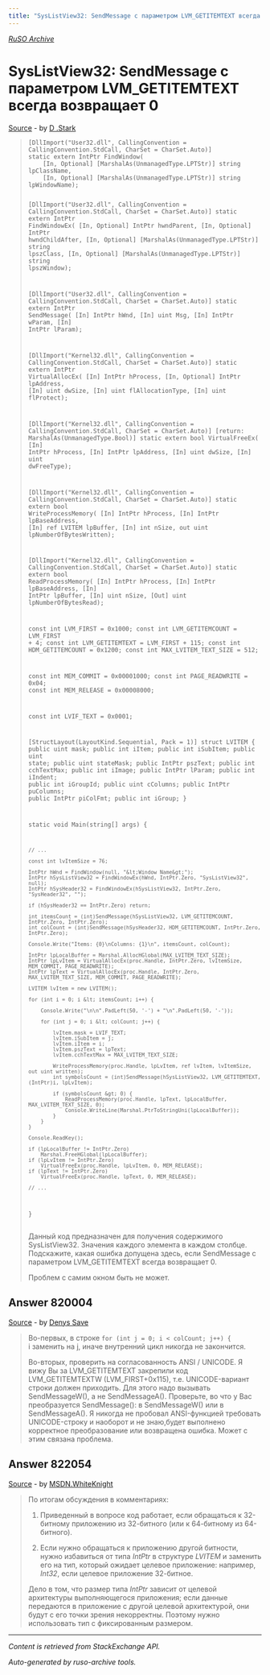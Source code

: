 ```yaml
---
title: "SysListView32: SendMessage с параметром LVM_GETITEMTEXT всегда возвращает 0"
---
```

<p><i><a href="https://github.com/MSDN-WhiteKnight/ruso-archive/">RuSO Archive</a></i></p>
<h1>SysListView32: SendMessage с параметром LVM_GETITEMTEXT всегда возвращает 0</h1>
<p><a href="https://ru.stackoverflow.com/questions/818605/syslistview32-sendmessage-%d1%81-%d0%bf%d0%b0%d1%80%d0%b0%d0%bc%d0%b5%d1%82%d1%80%d0%be%d0%bc-lvm-getitemtext-%d0%b2%d1%81%d0%b5%d0%b3%d0%b4%d0%b0-%d0%b2%d0%be%d0%b7%d0%b2%d1%80%d0%b0%d1%89%d0%b0%d0%b5%d1%82-0">Source</a> - by <a href="https://ru.stackoverflow.com/users/238013/d-stark">D .Stark</a></p>
<blockquote>
<pre><code>[DllImport("User32.dll", CallingConvention = CallingConvention.StdCall, CharSet = CharSet.Auto)]
static extern IntPtr FindWindow(
    [In, Optional] [MarshalAs(UnmanagedType.LPTStr)] string lpClassName,
    [In, Optional] [MarshalAs(UnmanagedType.LPTStr)] string lpWindowName);

[DllImport("User32.dll", CallingConvention = CallingConvention.StdCall, CharSet = CharSet.Auto)]
static extern IntPtr FindWindowEx(
    [In, Optional] IntPtr hwndParent,
    [In, Optional] IntPtr hwndChildAfter,
    [In, Optional] [MarshalAs(UnmanagedType.LPTStr)] string lpszClass,
    [In, Optional] [MarshalAs(UnmanagedType.LPTStr)] string lpszWindow);

[DllImport("User32.dll", CallingConvention = CallingConvention.StdCall, CharSet = CharSet.Auto)]
static extern IntPtr SendMessage(
    [In] IntPtr hWnd,
    [In] uint Msg,
    [In] IntPtr wParam,
    [In] IntPtr lParam);

[DllImport("Kernel32.dll", CallingConvention = CallingConvention.StdCall, CharSet = CharSet.Auto)]
static extern IntPtr VirtualAllocEx(
    [In] IntPtr hProcess,
    [In, Optional] IntPtr lpAddress,
    [In] uint dwSize,
    [In] uint flAllocationType,
    [In] uint flProtect);

[DllImport("Kernel32.dll", CallingConvention = CallingConvention.StdCall, CharSet = CharSet.Auto)]
[return: MarshalAs(UnmanagedType.Bool)]
static extern bool VirtualFreeEx(
    [In] IntPtr hProcess,
    [In] IntPtr lpAddress,
    [In] uint dwSize,
    [In] uint dwFreeType);

[DllImport("Kernel32.dll", CallingConvention = CallingConvention.StdCall, CharSet = CharSet.Auto)]
static extern bool WriteProcessMemory(
    [In] IntPtr hProcess,
    [In] IntPtr lpBaseAddress,
    [In] ref LVITEM lpBuffer,
    [In] int nSize,
    out uint lpNumberOfBytesWritten);

[DllImport("Kernel32.dll", CallingConvention = CallingConvention.StdCall, CharSet = CharSet.Auto)]
static extern bool ReadProcessMemory(
    [In] IntPtr hProcess,
    [In] IntPtr lpBaseAddress,
    [In] IntPtr lpBuffer,
    [In] uint nSize,
    [Out] uint lpNumberOfBytesRead);

const int LVM_FIRST = 0x1000;
const int LVM_GETITEMCOUNT = LVM_FIRST + 4;
const int LVM_GETITEMTEXT = LVM_FIRST + 115;
const int HDM_GETITEMCOUNT = 0x1200;
const int MAX_LVITEM_TEXT_SIZE = 512;

const int MEM_COMMIT = 0x00001000;
const int PAGE_READWRITE = 0x04;
const int MEM_RELEASE = 0x00008000;

const int LVIF_TEXT = 0x0001;

[StructLayout(LayoutKind.Sequential, Pack = 1)]
struct LVITEM {
    public uint mask;
    public int iItem;
    public int iSubItem;
    public uint state;
    public uint stateMask;
    public IntPtr pszText;
    public int cchTextMax;
    public int iImage;
    public IntPtr lParam;
    public int iIndent;
    public int iGroupId;
    public uint cColumns;
    public IntPtr puColumns;
    public IntPtr piColFmt;
    public int iGroup;
}

static void Main(string[] args) {

    // ...

    const int lvItemSize = 76;

    IntPtr hWnd = FindWindow(null, "&lt;Window Name&gt;");
    IntPtr hSysListView32 = FindWindowEx(hWnd, IntPtr.Zero, "SysListView32", null);
    IntPtr hSysHeader32 = FindWindowEx(hSysListView32, IntPtr.Zero, "SysHeader32", "");

    if (hSysHeader32 == IntPtr.Zero) return;

    int itemsCount = (int)SendMessage(hSysListView32, LVM_GETITEMCOUNT, IntPtr.Zero, IntPtr.Zero);
    int colCount = (int)SendMessage(hSysHeader32, HDM_GETITEMCOUNT, IntPtr.Zero, IntPtr.Zero);

    Console.Write("Items: {0}\nColumns: {1}\n", itemsCount, colCount);

    IntPtr lpLocalBuffer = Marshal.AllocHGlobal(MAX_LVITEM_TEXT_SIZE);
    IntPtr lpLvItem = VirtualAllocEx(proc.Handle, IntPtr.Zero, lvItemSize, MEM_COMMIT, PAGE_READWRITE);
    IntPtr lpText = VirtualAllocEx(proc.Handle, IntPtr.Zero, MAX_LVITEM_TEXT_SIZE, MEM_COMMIT, PAGE_READWRITE);

    LVITEM lvItem = new LVITEM();

    for (int i = 0; i &lt; itemsCount; i++) {

        Console.Write("\n\n".PadLeft(50, '-') + "\n".PadLeft(50, '-'));

        for (int j = 0; i &lt; colCount; j++) {

            lvItem.mask = LVIF_TEXT;
            lvItem.iSubItem = j;
            lvItem.iItem = i;
            lvItem.pszText = lpText;
            lvItem.cchTextMax = MAX_LVITEM_TEXT_SIZE;

            WriteProcessMemory(proc.Handle, lpLvItem, ref lvItem, lvItemSize, out uint written);
            int symbolsCount = (int)SendMessage(hSysListView32, LVM_GETITEMTEXT, (IntPtr)i, lpLvItem);

            if (symbolsCount &gt; 0) {
                ReadProcessMemory(proc.Handle, lpText, lpLocalBuffer, MAX_LVITEM_TEXT_SIZE, 0);
                Console.WriteLine(Marshal.PtrToStringUni(lpLocalBuffer));
            }
        }
    }

    Console.ReadKey();

    if (lpLocalBuffer != IntPtr.Zero)
        Marshal.FreeHGlobal(lpLocalBuffer);
    if (lpLvItem != IntPtr.Zero)
        VirtualFreeEx(proc.Handle, lpLvItem, 0, MEM_RELEASE);
    if (lpText != IntPtr.Zero)
        VirtualFreeEx(proc.Handle, lpText, 0, MEM_RELEASE);

    // ...
}
</code></pre>

<p>Данный код предназначен для получения содержимого SysListView32. Значения каждого элемента в каждом столбце. Подскажите, какая ошибка допущена здесь, если SendMessage с параметром LVM_GETITEMTEXT всегда возвращает 0.</p>

<p>Проблем с самим окном быть не может.</p>

</blockquote>
<h2>Answer 820004</h2>
<p><a href="https://ru.stackoverflow.com/a/820004/">Source</a> - by <a href="https://ru.stackoverflow.com/users/294528/denys-save">Denys Save</a></p>
<blockquote>
<p>Во-первых, в строке <code>for (int j = 0; i &lt; colCount; j++) {</code><br>
i заменить на j, иначе внутренний цикл никогда не закончится.</p>

<p>Во-вторых, проверить на согласованность ANSI / UNICODE. Я вижу Вы за LVM_GETITEMTEXT закрепили код LVM_GETITEMTEXTW (LVM_FIRST+0x115), т.е. UNICODE-вариант строки должен приходить. Для этого надо вызывать SendMessageW(), а не SendMessageA(). Проверьте, во что у Вас преобразуется SendMessage(): в SendMessageW() или в SendMessageA(). Я никогда не пробовал ANSI-функцией требовать UNICODE-строку и наоборот и не знаю,будет выполнено корректное преобразование или возвращена ошибка. Может с этим связана проблема.</p>

</blockquote>
<h2>Answer 822054</h2>
<p><a href="https://ru.stackoverflow.com/a/822054/">Source</a> - by <a href="https://ru.stackoverflow.com/users/240512/msdn-whiteknight">MSDN.WhiteKnight</a></p>
<blockquote>
<p>По итогам обсуждения в комментариях:</p>

<ol>
<li><p>Приведенный в вопросе код работает, если обращаться к 32-битному приложению из 32-битного (или к 64-битному из 64-битного).</p></li>
<li><p>Если нужно обращаться к приложению другой битности, нужно избавиться от типа <em>IntPtr</em> в структуре <em>LVITEM</em> и заменить его на тип, который ожидает целевое приложение: например, <em>Int32</em>, если целевое приложение 32-битное. </p></li>
</ol>

<p>Дело в том, что размер типа <em>IntPtr</em> зависит от целевой архитектуры выполняющегося приложения; если данные передаются в приложение с другой целевой архитектурой, они будут с его точки зрения некорректны. Поэтому нужно использовать тип с фиксированным размером.</p>

</blockquote>
<hr/>
<p><i>Content is retrieved from StackExchange API. </i></p>
<p><i>Auto-generated by ruso-archive tools. </i></p>

